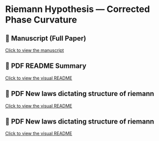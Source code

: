 # Riemann Hypothesis — Corrected Phase Curvature

## 📄 Manuscript (Full Paper)

[Click to view the manuscript](./3.pdf)

## 📘 PDF README Summary

[Click to view the visual README](./20me.pdf)

## 📘 PDF New laws dictating structure of riemann

[Click to view the visual README](./4.pdf)

## 📘 PDF New laws dictating structure of riemann

[Click to view the visual README](./4.pdf)

